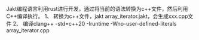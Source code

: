 Jakt编程语言利用rust进行开发，通过将当前的语法转换为c++文件，然后利用C++编译执行。
1、	转换为c++文件，jakt array_iterator.jakt，会生成xxx.cpp文件
2、	编译clang++ -std=c++20 -Iruntime -Wno-user-defined-literals array_iterator.cpp
